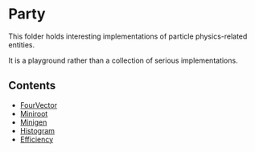 # Party

This folder holds interesting implementations of particle physics-related entities.

It is a playground rather than a collection of serious implementations.

## Contents

- [FourVector](docs/FourVector.md)
- [Miniroot](docs/Miniroot.md)
- [Minigen](docs/Minigen.md)
- [Histogram](docs/Histogram.md)
- [Efficiency](docs/Efficiency.md)
